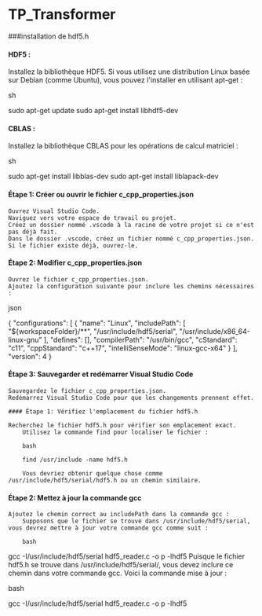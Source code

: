 # TP_Transformer

###installation de hdf5.h
#### HDF5 :
 Installez la bibliothèque HDF5. Si vous utilisez une distribution Linux basée sur Debian (comme Ubuntu), vous pouvez l'installer en utilisant apt-get :

sh

sudo apt-get update
sudo apt-get install libhdf5-dev

#### CBLAS :
Installez la bibliothèque CBLAS pour les opérations de calcul matriciel :

sh

sudo apt-get install libblas-dev
sudo apt-get install liblapack-dev


#### Étape 1: Créer ou ouvrir le fichier c_cpp_properties.json

    Ouvrez Visual Studio Code.
    Naviguez vers votre espace de travail ou projet.
    Créez un dossier nommé .vscode à la racine de votre projet si ce n'est pas déjà fait.
    Dans le dossier .vscode, créez un fichier nommé c_cpp_properties.json. Si le fichier existe déjà, ouvrez-le.

#### Étape 2: Modifier c_cpp_properties.json

    Ouvrez le fichier c_cpp_properties.json.
    Ajoutez la configuration suivante pour inclure les chemins nécessaires :

json

{
    "configurations": [
        {
            "name": "Linux",
            "includePath": [
                "${workspaceFolder}/**",
                "/usr/include/hdf5/serial",
                "/usr/include/x86_64-linux-gnu"
            ],
            "defines": [],
            "compilerPath": "/usr/bin/gcc",
            "cStandard": "c11",
            "cppStandard": "c++17",
            "intelliSenseMode": "linux-gcc-x64"
        }
    ],
    "version": 4
}

#### Étape 3: Sauvegarder et redémarrer Visual Studio Code

    Sauvegardez le fichier c_cpp_properties.json.
    Redémarrez Visual Studio Code pour que les changements prennent effet.

    #### Étape 1: Vérifiez l'emplacement du fichier hdf5.h

    Recherchez le fichier hdf5.h pour vérifier son emplacement exact.
        Utilisez la commande find pour localiser le fichier :

        bash

        find /usr/include -name hdf5.h

        Vous devriez obtenir quelque chose comme /usr/include/hdf5/serial/hdf5.h ou un chemin similaire.

#### Étape 2: Mettez à jour la commande gcc

    Ajoutez le chemin correct au includePath dans la commande gcc :
        Supposons que le fichier se trouve dans /usr/include/hdf5/serial, vous devrez mettre à jour votre commande gcc comme suit :

        bash

gcc -I/usr/include/hdf5/serial hdf5_reader.c -o p -lhdf5
Puisque le fichier hdf5.h se trouve dans /usr/include/hdf5/serial/, vous devez inclure ce chemin dans votre commande gcc. Voici la commande mise à jour :

bash

gcc -I/usr/include/hdf5/serial hdf5_reader.c -o p -lhdf5

